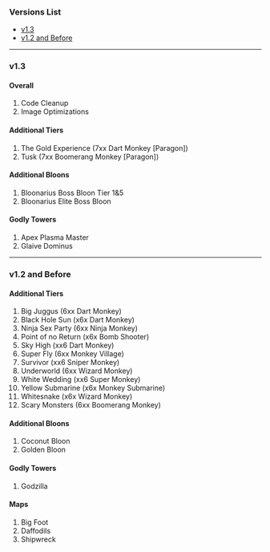### Versions List

- [v1.3](#v13)
- [v1.2 and Before](#v12-and-before)

---

### v1.3

#### Overall
1. Code Cleanup
2. Image Optimizations

#### Additional Tiers
1. The Gold Experience (7xx Dart Monkey [Paragon])
2. Tusk (7xx Boomerang Monkey [Paragon])

#### Additional Bloons
1. Bloonarius Boss Bloon Tier 1&5
2. Bloonarius Elite Boss Bloon

#### Godly Towers
1. Apex Plasma Master
2. Glaive Dominus

---

### v1.2 and Before

#### Additional Tiers
1. Big Juggus (6xx Dart Monkey)
2. Black Hole Sun (x6x Dart Monkey)
3. Ninja Sex Party (6xx Ninja Monkey)
4. Point of no Return (x6x Bomb Shooter)
5. Sky High (xx6 Dart Monkey)
6. Super Fly (6xx Monkey Village)
7. Survivor (xx6 Sniper Monkey)
8. Underworld (6xx Wizard Monkey)
9. White Wedding (xx6 Super Monkey)
10. Yellow Submarine (x6x Monkey Submarine)
11. Whitesnake (x6x Wizard Monkey)
12. Scary Monsters (6xx Boomerang Monkey)

#### Additional Bloons
1. Coconut Bloon
2. Golden Bloon

#### Godly Towers
1. Godzilla

#### Maps
1. Big Foot
2. Daffodils
3. Shipwreck